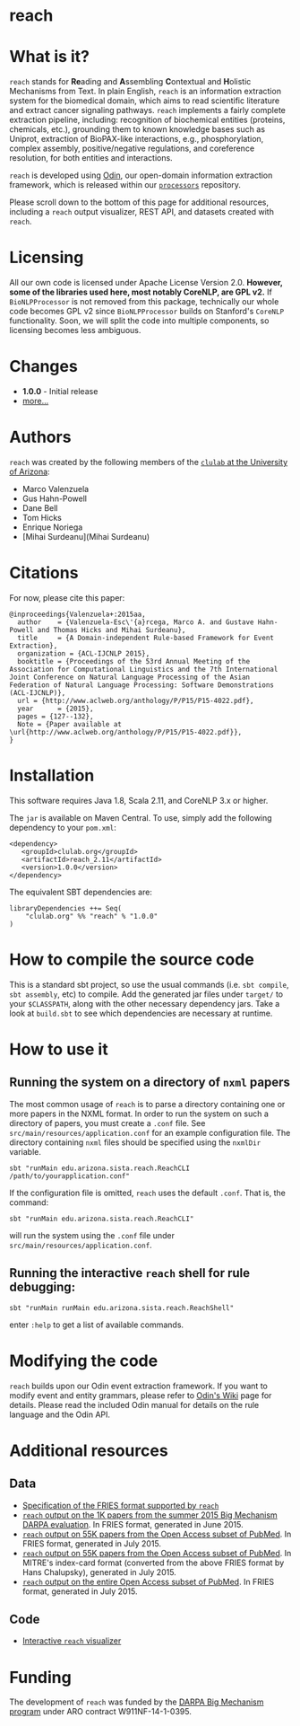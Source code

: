 reach
=====

# What is it?

`reach` stands for **Re**ading and **A**ssembling **C**ontextual and **H**olistic Mechanisms from Text. In plain English, `reach` is an information extraction system for the biomedical domain, which aims to read scientific literature and extract cancer signaling pathways. `reach` implements a fairly complete extraction pipeline, including: recognition of biochemical entities (proteins, chemicals, etc.), grounding them to known knowledge bases such as Uniprot, extraction of BioPAX-like interactions, e.g., phosphorylation, complex assembly, positive/negative regulations, and coreference resolution, for both entities and interactions.  

`reach` is developed using [Odin](https://github.com/clulab/processors/wiki/ODIN-(Open-Domain-INformer)), our open-domain information extraction framework, which is released within our [`processors`](https://github.com/clulab/processors) repository. 

Please scroll down to the bottom of this page for additional resources, including a `reach` output visualizer, REST API, and datasets created with `reach`.

# Licensing
All our own code is licensed under Apache License Version 2.0. **However, some of the libraries used here, most notably CoreNLP, are GPL v2.** If `BioNLPProcessor` is not removed from this package, technically our whole code becomes GPL v2 since `BioNLPProcessor` builds on Stanford's `CoreNLP` functionality. Soon, we will split the code into multiple components, so licensing becomes less ambiguous.

# Changes
+ **1.0.0** - Initial release 
+ [more...](CHANGES.md)

# Authors  

`reach` was created by the following members of the [`clulab` at the University of Arizona](http://clulab.cs.arizona.edu/):

+ Marco Valenzuela  
+ Gus Hahn-Powell  
+ Dane Bell  
+ Tom Hicks  
+ Enrique Noriega  
+ [Mihai Surdeanu](Mihai Surdeanu)  

# Citations

For now, please cite this paper:

```
@inproceedings{Valenzuela+:2015aa,
  author    = {Valenzuela-Esc\'{a}rcega, Marco A. and Gustave Hahn-Powell and Thomas Hicks and Mihai Surdeanu},
  title     = {A Domain-independent Rule-based Framework for Event Extraction},
  organization = {ACL-IJCNLP 2015},
  booktitle = {Proceedings of the 53rd Annual Meeting of the Association for Computational Linguistics and the 7th International Joint Conference on Natural Language Processing of the Asian Federation of Natural Language Processing: Software Demonstrations (ACL-IJCNLP)},
  url = {http://www.aclweb.org/anthology/P/P15/P15-4022.pdf},
  year      = {2015},
  pages = {127--132},
  Note = {Paper available at \url{http://www.aclweb.org/anthology/P/P15/P15-4022.pdf}},
}
```

# Installation

This software requires Java 1.8, Scala 2.11, and CoreNLP 3.x or higher.

The `jar` is available on Maven Central. To use, simply add the following dependency to your `pom.xml`:

    <dependency>
       <groupId>clulab.org</groupId>
       <artifactId>reach_2.11</artifactId>
       <version>1.0.0</version>
    </dependency>

 The equivalent SBT dependencies are:

    libraryDependencies ++= Seq(
        "clulab.org" %% "reach" % "1.0.0"
    )

# How to compile the source code

This is a standard sbt project, so use the usual commands (i.e. `sbt compile`, `sbt assembly`, etc) to compile.
Add the generated jar files under `target/` to your `$CLASSPATH`, along with the other necessary dependency jars. Take a look at `build.sbt` to see which dependencies are necessary at runtime.

# How to use it

## Running the system on a directory of `nxml` papers

The most common usage of `reach` is to parse a directory containing one or more papers in the NXML format.
In order to run the system on such a directory of papers, you must create a `.conf` file.  See `src/main/resources/application.conf` for an example configuration file.  The directory containing `nxml` files should be specified using the `nxmlDir` variable.

`sbt "runMain edu.arizona.sista.reach.ReachCLI /path/to/yourapplication.conf"`

If the configuration file is omitted, `reach` uses the default `.conf`. That is, the command:

`sbt "runMain edu.arizona.sista.reach.ReachCLI"`

will run the system using the `.conf` file under `src/main/resources/application.conf`.

## Running the interactive `reach` shell for rule debugging:

`sbt "runMain runMain edu.arizona.sista.reach.ReachShell"`

enter `:help` to get a list of available commands.

# Modifying the code
`reach` builds upon our Odin event extraction framework. If you want to modify event and entity grammars, please refer to [Odin's Wiki](https://github.com/sistanlp/processors/wiki/ODIN-(Open-Domain-INformer)) page for details. Please read the included Odin manual for details on the rule language and the Odin API.

# Additional resources

## Data
+ [Specification of the FRIES format supported by `reach`](http://de.iplantcollaborative.org/dl/d/AF93EFAA-A97D-491D-808B-257BBB1B7110/fries-data-representation-spec-3.txt)
+ [`reach` output on the 1K papers from the summer 2015 Big Mechanism DARPA evaluation](http://de.iplantcollaborative.org/dl/d/845C66EE-F84E-42BE-8E04-8D24BA6A5E5F/REACH_1kpapers_FRIESformat.tar.gz). In FRIES format, generated in June 2015.
+ [`reach` output on 55K papers from the Open Access subset of PubMed](http://de.iplantcollaborative.org/dl/d/878FDD6F-BF2A-4384-BEE0-3412F21B03EB/REACH_55kpapers_FRIESformat.tar.gz). In FRIES format, generated in July 2015.
+ [`reach` output on 55K papers from the Open Access subset of PubMed](http://de.iplantcollaborative.org/dl/d/A14990F1-CD89-48DC-9234-67FCCE539066/pi-mtg-summer-2015-55k-expt-index-cards-v3.zip). In MITRE's index-card format (converted from the above FRIES format by Hans Chalupsky), generated in July 2015.
+ [`reach` output on the entire Open Access subset of PubMed](http://de.iplantcollaborative.org/dl/d/4A5DDD7C-CC25-4FC8-A4AE-5F41A53751E6/REACH_full_FRIESformat.tar.gz). In FRIES format, generated in July 2015.

## Code
+ [Interactive `reach` visualizer](http://agathon.sista.arizona.edu:8080/odinweb/bio)

# Funding

The development of `reach` was funded by the [DARPA Big Mechanism program](http://www.darpa.mil/program/big-mechanism) under ARO contract W911NF-14-1-0395.
